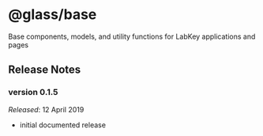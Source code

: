 # @glass/base

Base components, models, and utility functions for LabKey applications and pages

## Release Notes ##

### version 0.1.5
*Released*: 12 April 2019

* initial documented release


